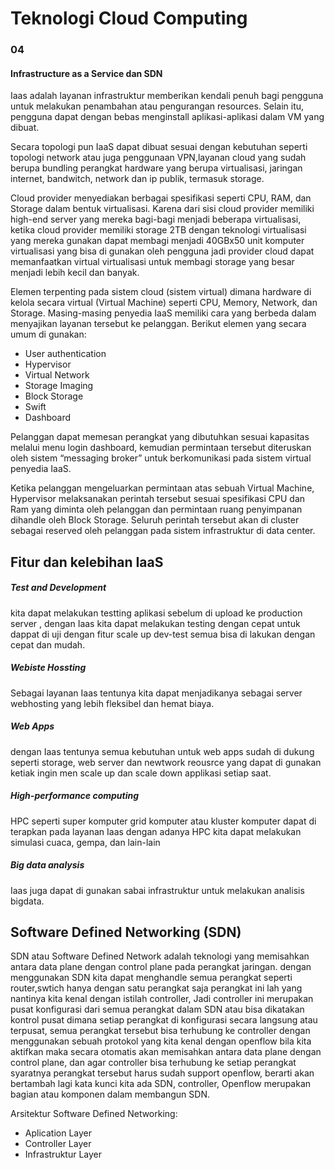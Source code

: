 # Teknologi Cloud Computing 
### 04 

#### Infrastructure as a Service dan SDN
Iaas adalah layanan infrastruktur memberikan kendali penuh bagi pengguna untuk melakukan penambahan atau pengurangan resources. Selain itu, pengguna dapat dengan bebas menginstall aplikasi-aplikasi dalam VM yang dibuat.

Secara topologi pun IaaS dapat dibuat sesuai dengan kebutuhan seperti topologi network atau juga penggunaan VPN,layanan cloud yang sudah berupa bundling perangkat hardware yang berupa virtualisasi, jaringan internet, bandwitch, network dan ip publik, termasuk storage.

Cloud provider menyediakan berbagai spesifikasi seperti CPU, RAM, dan Storage dalam bentuk virtualisasi. Karena dari sisi cloud provider memiliki high-end server yang mereka bagi-bagi menjadi beberapa virtualisasi, ketika cloud provider memiliki storage 2TB dengan teknologi virtualisasi yang mereka gunakan dapat membagi menjadi 40GBx50 unit komputer virtualisasi yang bisa di gunakan oleh pengguna jadi provider cloud dapat memanfaatkan virtual virtualisasi untuk membagi storage yang besar menjadi lebih kecil dan banyak.

Elemen terpenting pada sistem cloud (sistem virtual) dimana hardware di kelola secara virtual (Virtual Machine) seperti CPU, Memory, Network, dan Storage. Masing-masing penyedia IaaS memiliki cara yang berbeda dalam menyajikan layanan tersebut ke pelanggan. Berikut elemen yang secara umum di gunakan:

* User authentication
* Hypervisor
* Virtual Network
* Storage Imaging
* Block Storage
* Swift
* Dashboard

Pelanggan dapat memesan perangkat yang dibutuhkan sesuai kapasitas melalui menu login dashboard, kemudian permintaan tersebut diteruskan oleh sistem “messaging broker” untuk berkomunikasi pada sistem virtual penyedia IaaS.

Ketika pelanggan mengeluarkan permintaan atas sebuah Virtual Machine, Hypervisor melaksanakan perintah tersebut sesuai spesifikasi CPU dan Ram yang diminta oleh pelanggan dan permintaan ruang penyimpanan dihandle oleh Block Storage. Seluruh perintah tersebut akan di cluster sebagai reserved oleh pelanggan pada sistem infrastruktur di data center.

## Fitur dan kelebihan IaaS

##### Test and Development
kita dapat melakukan testting aplikasi sebelum di upload ke production server , dengan Iaas kita  dapat melakukan testing dengan cepat untuk dappat di uji dengan fitur scale up dev-test semua bisa di lakukan dengan cepat dan mudah.
##### Webiste Hossting
Sebagai layanan Iaas tentunya kita dapat menjadikanya sebagai server webhosting yang lebih fleksibel dan hemat biaya.
##### Web Apps
dengan Iaas tentunya semua kebutuhan untuk web apps sudah di dukung seperti storage, web server dan newtwork reousrce yang dapat di gunakan ketiak ingin men scale up dan scale down applikasi setiap saat.
##### High-performance computing 
HPC seperti super komputer grid komputer atau kluster komputer dapat di terapkan pada layanan Iaas dengan adanya HPC kita dapat melakukan simulasi cuaca, gempa, dan lain-lain
##### Big data analysis
Iaas juga dapat di gunakan sabai infrastruktur untuk melakukan analisis bigdata.

## Software Defined Networking (SDN)
SDN atau Software Defined Network adalah teknologi yang memisahkan antara data plane dengan control plane pada perangkat jaringan. dengan menggunakan SDN kita dapat menghandle semua perangkat seperti router,swtich hanya dengan satu perangkat saja perangkat ini lah yang nantinya kita kenal dengan istilah controller, Jadi controller ini merupakan pusat konfigurasi dari semua perangkat dalam SDN atau bisa dikatakan kontrol pusat dimana setiap perangkat di konfigurasi secara langsung atau terpusat, semua perangkat tersebut bisa terhubung ke controller dengan menggunakan sebuah protokol yang kita kenal dengan openflow bila kita aktifkan maka secara otomatis akan memisahkan antara data plane dengan control plane, dan agar controller bisa terhubung ke setiap perangkat syaratnya perangkat tersebut harus sudah support openflow, berarti akan  bertambah lagi kata kunci kita ada SDN, controller, Openflow merupakan bagian atau komponen dalam membangun SDN.

Arsitektur Software Defined Networking:

* Aplication Layer
* Controller Layer
* Infrastruktur Layer